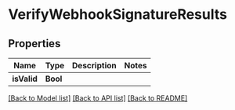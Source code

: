 # VerifyWebhookSignatureResults

## Properties
Name | Type | Description | Notes
------------ | ------------- | ------------- | -------------
**isValid** | **Bool** |  | 

[[Back to Model list]](../README#documentation-for-models) [[Back to API list]](../README#documentation-for-api-endpoints) [[Back to README]](../README)


